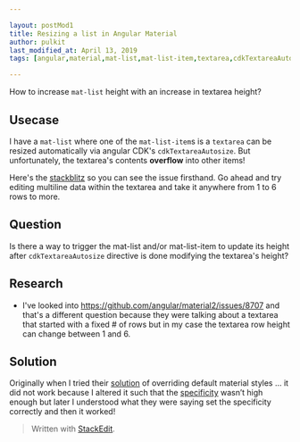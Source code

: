 ```yaml
---

layout: postMod1
title: Resizing a list in Angular Material
author: pulkit
last_modified_at: April 13, 2019
tags: [angular,material,mat-list,mat-list-item,textarea,cdkTextareaAutosize]

---
```


How to increase `mat-list` height with an increase in textarea height?

## Usecase

I have a `mat-list` where one of the `mat-list-item`s is a `textarea` can be resized automatically via angular CDK's `cdkTextareaAutosize`. But unfortunately, the textarea's contents **overflow** into other items!

Here's the [stackblitz](https://stackblitz.com/edit/mat-list-height?embed=1&file=src/app/app.component.html) so you can see the issue firsthand. Go ahead and try editing multiline data within the textarea and take it anywhere from 1 to 6 rows to more.

## Question

Is there a way to trigger the mat-list and/or mat-list-item to update its height after `cdkTextareaAutosize` directive is done modifying the textarea's height?

## Research

* I've looked into https://github.com/angular/material2/issues/8707 and that's a different question because they were talking about a textarea that started with a fixed # of rows but in my case the textarea row height can change between 1 and 6.

## Solution
Originally when I tried their [solution](https://github.com/angular/material2/issues/8707) of overriding default material styles … it did not work because I altered it such that the [specificity](https://developer.mozilla.org/en-US/docs/Web/CSS/Specificity) wasn’t high enough but later I understood what they were saying set the specificity correctly and then it worked!

> Written with [StackEdit](https://stackedit.io/).
<!--stackedit_data:
eyJoaXN0b3J5IjpbNTY2NjQ0MTcyXX0=
-->